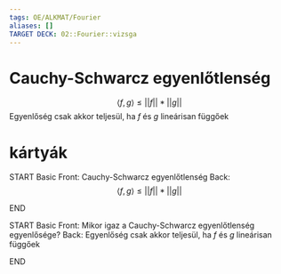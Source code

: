 ```yaml
---
tags: OE/ALKMAT/Fourier  
aliases: []
TARGET DECK: 02::Fourier::vizsga
---
```


# Cauchy-Schwarcz egyenlőtlenség
$$\langle f, g \rangle \le ||f||*||g||$$
Egyenlőség csak akkor teljesül, ha $f$ és $g$ lineárisan függőek

# kártyák
START
Basic
Front:
Cauchy-Schwarcz egyenlőtlenség
Back:
$$\langle f, g \rangle \le ||f||*||g||$$
<!--ID: 1685830021236-->
END

START
Basic
Front:
Mikor igaz a Cauchy-Schwarcz egyenlőtlenség egyenlősége?
Back:
Egyenlőség csak akkor teljesül, ha $f$ és $g$ lineárisan függőek
<!--ID: 1685830021243-->
END